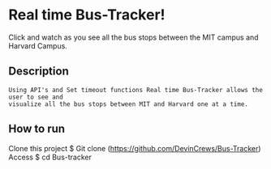 # Real time Bus-Tracker!
Click and watch as you see all the bus stops between the MIT campus and Harvard Campus.

## Description
```
Using API's and Set timeout functions Real time Bus-Tracker allows the user to see and 
visualize all the bus stops between MIT and Harvard one at a time.
```
## How to run 
   Clone this project
$ Git clone (https://github.com/DevinCrews/Bus-Tracker)
   Access
$ cd Bus-tracker


